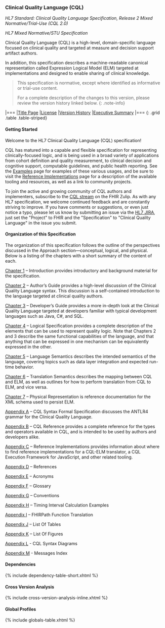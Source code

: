 
### Clinical Quality Language (CQL)

*HL7 Standard: Clinical Quality Language Specification, Release 2 Mixed Normative/Trial-Use (CQL 2.0)*

*HL7 Mixed Normative/STU Specification*

Clinical Quality Language (CQL) is a high-level, domain-specific language focused on clinical quality and targeted at measure and decision support artifact authors.

In addition, this specification describes a machine-readable canonical representation called Expression Logical Model (ELM) targeted at implementations and designed to enable sharing of clinical knowledge.

> This specification is normative, except where identified as informative or trial-use content.
>
> For a complete description of the changes to this version, please review the version history linked below.
{: .note-info}

|===
|[Title Page](title.html) |[License](license.html) |[Version History](http://cql.hl7.org/history.html) |[Executive Summary](00-executivesummary.html)
|===
{: .grid .table .table-striped}

#### Getting Started

Welcome to the HL7 Clinical Quality Language (CQL) specification!

CQL has matured into a capable and flexible specification for representing clinically-focused logic, and is being used in a broad variety of applications from cohort definition and quality measurement, to clinical decision and cognitive support, computable guidelines, and public health reporting. See the [Examples](examples.html) page for examples of these various usages, and be sure to visit the [Reference Implementations](10-c-referenceimplementations.html) page for a description of the available tooling and resources, as well as a link to community projects.

To join the active and growing community of CQL authors and implementers, subscribe to the [CQL stream](https://chat.fhir.org/#narrow/stream/179220-cql) on the FHIR Zulip. As with any HL7 specification, we welcome continued feedback and are constantly striving to improve. If you have comments or suggestions, or even just notice a typo, please let us know by submitting an issue via the [HL7 JIRA](http://jira.hl7.org), just set the "Project" to FHIR and the "Specification" to "Clinical Quality Language" in the issue you submit.

#### Organization of this Specification

The organization of this specification follows the outline of the perspectives discussed in the Approach section—conceptual, logical, and physical. Below is a listing of the chapters with a short summary of the content of each.

[Chapter 1](01-introduction.html) – Introduction provides introductory and background material for the specification.

[Chapter 2](02-authorsguide.html) – Author’s Guide provides a high-level discussion of the Clinical Quality Language syntax. This discussion is a self-contained introduction to the language targeted at clinical quality authors.

[Chapter 3](03-developersguide.html) – Developer’s Guide provides a more in-depth look at the Clinical Quality Language targeted at developers familiar with typical development languages such as Java, C#, and SQL.

[Chapter 4](04-logicalspecification.html) – Logical Specification provides a complete description of the elements that can be used to represent quality logic. Note that Chapters 2 and 3 describe the same functional capabilities of the language, and that anything that can be expressed in one mechanism can be equivalently expressed in the other.

[Chapter 5](05-languagesemantics.html) – Language Semantics describes the intended semantics of the language, covering topics such as data layer integration and expected run-time behavior.

[Chapter 6](06-translationsemantics.html) – Translation Semantics describes the mapping between CQL and ELM, as well as outlines for how to perform translation from CQL to ELM, and vice versa.

[Chapter 7](07-physicalrepresentation.html) – Physical Representation is reference documentation for the XML schema used to persist ELM.

[Appendix A](08-a-cqlsyntax.html) – CQL Syntax Formal Specification discusses the ANTLR4 grammar for the Clinical Quality Language.

[Appendix B](09-b-cqlreference.html) – CQL Reference provides a complete reference for the types and operators available in CQL, and is intended to be used by authors and developers alike.

[Appendix C](10-c-referenceimplementations.html) – Reference Implementations provides information about where to find reference implementations for a CQL-ELM translator, a CQL Execution Framework for JavaScript, and other related tooling.

[Appendix D](11-d-references.html) – References

[Appendix E](12-e-acronyms.html) – Acronyms

[Appendix F](13-f-glossary.html) – Glossary

[Appendix G](14-g-formattingconventions.html) – Conventions

[Appendix H](15-h-timeintervalcalculations.html) – Timing Interval Calculation Examples

[Appendix I](16-i-fhirpathtranslation.html) – FHIRPath Function Translation

[Appendix J](17-j-listoftables.html) – List Of Tables

[Appendix K](18-k-listoffigures.html) – List Of Figures

[Appendix L](19-l-cqlsyntaxdiagrams.html) - CQL Syntax Diagrams

[Appendix M](20-m-messages.html) - Messages Index

#### Dependencies

{% include dependency-table-short.xhtml %}

#### Cross Version Analysis

{% include cross-version-analysis-inline.xhtml %}

#### Global Profiles

{% include globals-table.xhtml %}
